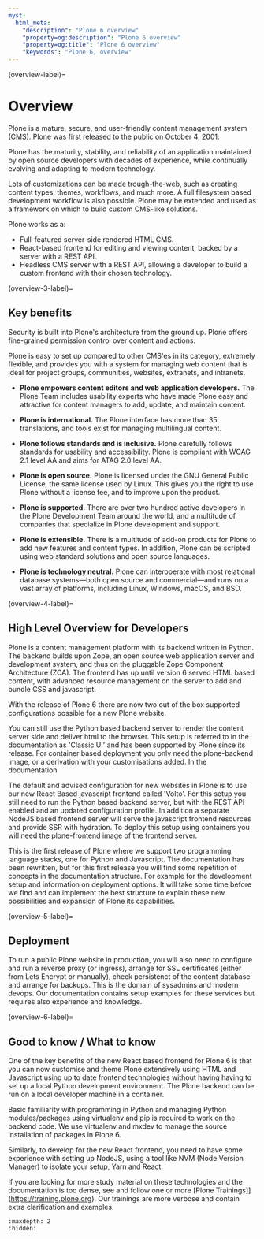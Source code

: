 ```yaml
---
myst:
  html_meta:
    "description": "Plone 6 overview"
    "property=og:description": "Plone 6 overview"
    "property=og:title": "Plone 6 overview"
    "keywords": "Plone 6, overview"
---
```


(overview-label)=


# Overview

Plone is a mature, secure, and user-friendly content management system (CMS).
Plone was first released to the public on October 4, 2001.

Plone has the maturity, stability, and reliability of an application maintained by open source developers with decades of experience, while continually evolving and adapting to modern technology.

Lots of customizations can be made trough-the-web, such as creating content types, themes, workflows, and much more.
A full filesystem based development workflow is also possible.
Plone may be extended and used as a framework on which to build custom CMS-like solutions.

Plone works as a:

- Full-featured server-side rendered HTML CMS.
- React-based frontend for editing and viewing content, backed by a server with a REST API.
- Headless CMS server with a REST API, allowing a developer to build a custom frontend with their chosen technology.

(overview-3-label)=

## Key benefits

Security is built into Plone's architecture from the ground up.
Plone offers fine-grained permission control over content and actions.

Plone is easy to set up compared to other CMS'es in its category, extremely flexible, and provides you with a system for managing web content that is ideal for project groups, communities, websites, extranets, and intranets.

- **Plone empowers content editors and web application developers.**
  The Plone Team includes usability experts who have made Plone easy and attractive for content managers to add, update, and maintain content.

- **Plone is international.**
  The Plone interface has more than 35 translations, and tools exist for managing multilingual content.

- **Plone follows standards and is inclusive.**
  Plone carefully follows standards for usability and accessibility.
  Plone is compliant with WCAG 2.1 level AA and aims for ATAG 2.0 level AA.

- **Plone is open source.**
  Plone is licensed under the GNU General Public License, the same license used by Linux.
  This gives you the right to use Plone without a license fee, and to improve upon the product.

- **Plone is supported.**
  There are over two hundred active developers in the Plone Development Team around the world, and a multitude of companies that specialize in Plone development and support.

- **Plone is extensible.**
  There is a multitude of add-on products for Plone to add new features and content types.
  In addition, Plone can be scripted using web standard solutions and open source languages.

- **Plone is technology neutral.**
  Plone can interoperate with most relational database systems—both open source and commercial—and runs on a vast array of
  platforms, including Linux, Windows, macOS, and BSD.



(overview-4-label)=

## High Level Overview for Developers

Plone is a content management platform with its backend written in Python. The backend builds upon Zope, an open source web 
application server and development system, and thus on the pluggable Zope Component Architecture (ZCA). The frontend has up until version 6
served HTML based content, with advanced resource management on the server to add and bundle CSS and javascript. 

With the release of Plone 6 there are now two out of the box supported configurations possible for a new Plone website.

You can still use the Python based backend server to render the content server side and deliver html to the browser.
This setup is referred to in the documentation as 'Classic UI' and has been supported by Plone since its release. 
For container based deployment you only need the plone-backend image, or a derivation with your customisations added.
In the documentation 

The default and advised configuration for new websites in Plone is to use our new React Based javascript frontend called 'Volto'.
For this setup you still need to run the Python based backend server, but with the REST API enabled and an updated configuration profile.
In addition a separate NodeJS based frontend server will serve the javascript frontend resources and provide SSR with hydration.
To deploy this setup using containers you will need the plone-frontend image of the frontend server. 

This is the first release of Plone where we support two programming language stacks, one for Python and Javascript.
The documentation has been rewritten, but for this first release you will find some repetition of concepts in the documentation structure. 
For example for the development setup and information on deployment options.
It will take some time before we find and can implement the best structure to explain these new possibilities and expansion of Plone its capabilities.


(overview-5-label)=
## Deployment

To run a public Plone website in production, you will also need to configure and run a reverse proxy (or ingress), arrange for SSL certificates (either from Lets Encrypt or manually), check persistenct of the content database and arrange for backups. This is the domain
of sysadmins and modern devops.  Our documentation contains setup examples for these services but requires also experience and knowledge.


(overview-6-label)=
## Good to know / What to know

One of the key benefits of the new React based frontend for Plone 6 is that you can now customise and theme Plone extensively using HTML and Javascript using up to date frontend technologies without having having to set up a local Python development environment.
The Plone backend can be run on a local developer machine in a container.

Basic familiarity with programming in Python and managing Python modules/packages using virtualenv and pip is required to work on the backend code.
We use virtualenv and mxdev to manage the source installation of packages in Plone 6.

Similarly, to develop for the new React frontend, you need to have some experience with setting up NodeJS, using a tool like NVM (Node Version Manager) to isolate your setup, Yarn and React. 

If you are looking for more study material on these technologies and the documentation  is too dense, see and follow one or more [Plone Trainings]](https://training.plone.org).
Our trainings are more verbose and contain extra clarification and examples. 


```{toctree}
:maxdepth: 2
:hidden:


```
